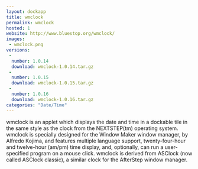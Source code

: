 ```yaml
---
layout: dockapp
title: wmclock
permalink: wmclock
hosted: 1
website: http://www.bluestop.org/wmclock/
images:
 - wmclock.png
versions:
 -
  number: 1.0.14
  download: wmclock-1.0.14.tar.gz
 -
  number: 1.0.15
  download: wmclock-1.0.15.tar.gz
 -
  number: 1.0.16
  download: wmclock-1.0.16.tar.gz
categories: "Date/Time"
---
```

wmclock is an applet which displays the date and time in a dockable tile in the same style as the clock from the NEXTSTEP(tm) operating system. wmclock is specially designed for the Window Maker window manager, by Alfredo Kojima, and features multiple language support, twenty-four-hour and twelve-hour (am/pm) time display, and, optionally, can run a user-specified program on a mouse click. wmclock is derived from ASClock (now called ASClock classic), a similar clock for the AfterStep window manager.
